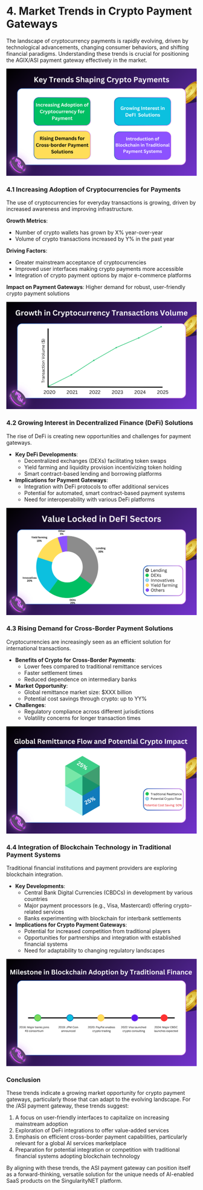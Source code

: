 # 4. Market Trends in Crypto Payment Gateways

The landscape of cryptocurrency payments is rapidly evolving, driven by technological advancements, changing consumer behaviors, and shifting financial paradigms. Understanding these trends is crucial for positioning the AGIX/ASI payment gateway effectively in the market.

![Key Trends Shaping Crypto Payments](research_images/key-trends-shaping-crypto-payments.svg)

### 4.1 Increasing Adoption of Cryptocurrencies for Payments

The use of cryptocurrencies for everyday transactions is growing, driven by increased awareness and improving infrastructure.

**Growth Metrics**:

  - Number of crypto wallets has grown by X% year-over-year
  - Volume of crypto transactions increased by Y% in the past year

**Driving Factors**:

  - Greater mainstream acceptance of cryptocurrencies
  - Improved user interfaces making crypto payments more accessible
  - Integration of crypto payment options by major e-commerce platforms

**Impact on Payment Gateways**: Higher demand for robust, user-friendly crypto payment solutions

![Growth in Cryptocurrency Transaction Volume for Payments](research_images/growth-in-cryptocurrency-transaction-volume.svg)

### 4.2 Growing Interest in Decentralized Finance (DeFi) Solutions

The rise of DeFi is creating new opportunities and challenges for payment gateways.

- **Key DeFi Developments**:
  - Decentralized exchanges (DEXs) facilitating token swaps
  - Yield farming and liquidity provision incentivizing token holding
  - Smart contract-based lending and borrowing platforms
- **Implications for Payment Gateways**:
  - Integration with DeFi protocols to offer additional services
  - Potential for automated, smart contract-based payment systems
  - Need for interoperability with various DeFi platforms

![Distribution of Value Locked in Different DeFi Sectors](research_images/distribution-of-value-locked-in-defi.svg)

### 4.3 Rising Demand for Cross-Border Payment Solutions

Cryptocurrencies are increasingly seen as an efficient solution for international transactions.

- **Benefits of Crypto for Cross-Border Payments**:
  - Lower fees compared to traditional remittance services
  - Faster settlement times
  - Reduced dependence on intermediary banks
- **Market Opportunity**:
  - Global remittance market size: $XXX billion
  - Potential cost savings through crypto: up to YY%
- **Challenges**:
  - Regulatory compliance across different jurisdictions
  - Volatility concerns for longer transaction times

![Global Remittance Flows and Potential Crypto Impact](research_images/global-remittance-flows-and-crypto-impact.svg)

### 4.4 Integration of Blockchain Technology in Traditional Payment Systems

Traditional financial institutions and payment providers are exploring blockchain integration.

- **Key Developments**:
  - Central Bank Digital Currencies (CBDCs) in development by various countries
  - Major payment processors (e.g., Visa, Mastercard) offering crypto-related services
  - Banks experimenting with blockchain for interbank settlements
- **Implications for Crypto Payment Gateways**:
  - Potential for increased competition from traditional players
  - Opportunities for partnerships and integration with established financial systems
  - Need for adaptability to changing regulatory landscapes

![Milestones in Blockchain Adoption by Traditional Finance](research_images/blockchain-adoption-milestones.svg)

### Conclusion

These trends indicate a growing market opportunity for crypto payment gateways, particularly those that can adapt to the evolving landscape. For the /ASI payment gateway, these trends suggest:

1. A focus on user-friendly interfaces to capitalize on increasing mainstream adoption
2. Exploration of DeFi integrations to offer value-added services
3. Emphasis on efficient cross-border payment capabilities, particularly relevant for a global AI services marketplace
4. Preparation for potential integration or competition with traditional financial systems adopting blockchain technology

By aligning with these trends, the ASI payment gateway can position itself as a forward-thinking, versatile solution for the unique needs of AI-enabled SaaS products on the SingularityNET platform.